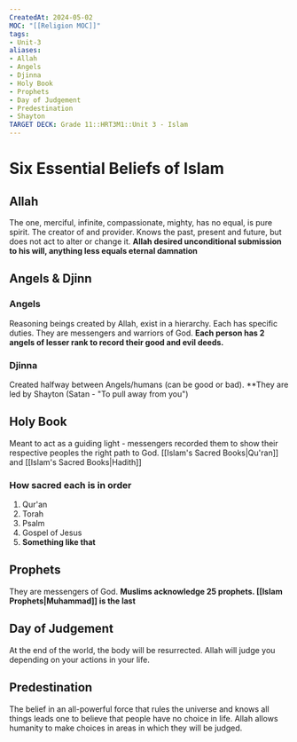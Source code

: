 ```yaml
---
CreatedAt: 2024-05-02
MOC: "[[Religion MOC]]"
tags:
- Unit-3
aliases:
- Allah
- Angels
- Djinna
- Holy Book
- Prophets
- Day of Judgement
- Predestination
- Shayton
TARGET DECK: Grade 11::HRT3M1::Unit 3 - Islam
---
```

# Six Essential Beliefs of Islam


## Allah
The one, merciful, infinite, compassionate, mighty, has no equal, is pure spirit.  The creator of and provider. Knows the past, present and future, but does not act to alter or change it. **Allah desired unconditional submission to his will, anything less equals eternal damnation**
<!--ID: 1718379549899-->


## Angels  & Djinn
### Angels
Reasoning beings created by Allah, exist in a hierarchy. Each has specific duties. They are messengers and warriors of God. **Each person has 2 angels of lesser rank to record their good and evil deeds.**
### Djinna
Created halfway  between Angels/humans (can be good or bad). **They are led by Shayton (Satan - "To pull away from you")

## Holy Book
Meant to act as a guiding light - messengers recorded them to show their respective peoples the right path to God. [[Islam's Sacred Books|Qu'ran]] and [[Islam's Sacred Books|Hadith]]
### How sacred each is in order
1. Qur'an
2. Torah
3. Psalm
4. Gospel of Jesus
5. **Something like that**
## Prophets
They are messengers of God. **Muslims acknowledge 25 prophets. [[Islam Prophets|Muhammad]] is the last**

## Day of Judgement
At the end of the world, the body will be resurrected. Allah will judge you depending on your actions in your life.

## Predestination
The belief in an all-powerful force that rules the universe and knows all things leads one to believe that people have no choice in life.
Allah allows humanity to make choices in areas in which they will be judged.
